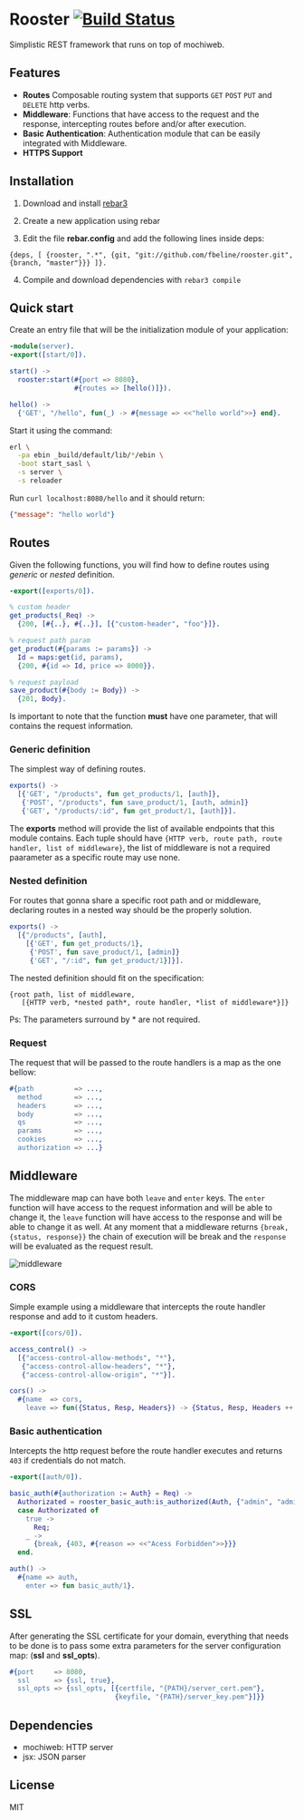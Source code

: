 # Rooster [![Build Status](https://travis-ci.org/fbeline/rooster.svg?branch=master)](https://travis-ci.org/fbeline/rooster)
Simplistic REST framework that runs on top of mochiweb.
## Features
- **Routes** Composable routing system that supports `GET` `POST` `PUT` and `DELETE` http verbs.
- **Middleware**: Functions that have access to the request and the response, intercepting routes before and/or after execution.
- **Basic Authentication**: Authentication module that can be easily integrated with Middleware.
- **HTTPS Support**

## Installation
1) Download and install [rebar3](https://www.rebar3.org/)

2) Create a new application using rebar

3) Edit the file **rebar.config** and add the following lines inside deps:

`{deps, [ {rooster, ".*", {git, "git://github.com/fbeline/rooster.git", {branch, "master"}}} ]}.`

4) Compile and download dependencies with `rebar3 compile`

## Quick start
Create an entry file that will be the initialization module of your application:

```Erlang
-module(server).
-export([start/0]).

start() ->
  rooster:start(#{port => 8080},
                #{routes => [hello()]}).

hello() ->
  {'GET', "/hello", fun(_) -> #{message => <<"hello world">>} end}.
```

Start it using the command:

```Bash
erl \
  -pa ebin _build/default/lib/*/ebin \
  -boot start_sasl \
  -s server \
  -s reloader
```

Run `curl localhost:8080/hello` and it should return:

```JSON
{"message": "hello world"}
```

## Routes
Given the following functions, you will find how to define routes using *generic* or *nested* definition.

```Erlang
-export([exports/0]).

% custom header
get_products(_Req) ->
  {200, [#{..}, #{..}], [{"custom-header", "foo"}]}.

% request path param
get_product(#{params := params}) ->
  Id = maps:get(id, params),
  {200, #{id => Id, price => 8000}}.

% request payload
save_product(#{body := Body}) ->
  {201, Body}.
```
Is important to note that the function **must** have one parameter, that will contains the request information.

### Generic definition
The simplest way of defining routes.

```Erlang
exports() ->
  [{'GET', "/products", fun get_products/1, [auth]},
   {'POST', "/products", fun save_product/1, [auth, admin]}
   {'GET', "/products/:id", fun get_product/1, [auth]}].
```

The **exports** method will provide the list of available endpoints that this module contains. Each tuple should have `{HTTP verb, route path, route handler, list of middleware}`, the list of middleware is not a required paarameter as a specific route may use none.

### Nested definition
For routes that gonna share a specific root path and or middleware, declaring routes in a nested way should be the properly solution.

```Erlang
exports() ->
  [{"/products", [auth],
    [{'GET', fun get_products/1},
     {'POST', fun save_product/1, [admin]}
     {'GET', "/:id", fun get_product/1}]}].
```
The nested definition should fit on the specification:

```
{root path, list of middleware,
   [{HTTP verb, *nested path*, route handler, *list of middleware*}]}
```
Ps: The parameters surround by * are not required.

### Request
The request that will be passed to the route handlers is a map as the one bellow:

```erlang
#{path          => ...,
  method        => ...,
  headers       => ...,
  body          => ...,
  qs            => ...,
  params        => ...,
  cookies       => ...,
  authorization => ...}
```

## Middleware

The middleware map can have both `leave` and `enter` keys. The `enter` function will have access to the request information and will be able to change it, the `leave` function will have access to the response and will be able to change it as well.
At any moment that a middleware returns `{break, {status, response}}` the chain of execution will be break and the `response` will be evaluated as the request result.

![middleware](https://user-images.githubusercontent.com/5730881/32140052-75ae38aa-bc3a-11e7-9f54-855b96390bd9.png)

### CORS
Simple example using a middleware that intercepts the route handler response and
add to it custom headers.

```Erlang
-export([cors/0]).

access_control() ->
  [{"access-control-allow-methods", "*"},
   {"access-control-allow-headers", "*"},
   {"access-control-allow-origin", "*"}].

cors() ->
  #{name  => cors,
    leave => fun({Status, Resp, Headers}) -> {Status, Resp, Headers ++ access_control()} end}.
```

### Basic authentication
Intercepts the http request before the route handler executes and returns `403` if
credentials do not match.

```erlang
-export([auth/0]).

basic_auth(#{authorization := Auth} = Req) ->
  Authorizated = rooster_basic_auth:is_authorized(Auth, {"admin", "admin"}),
  case Authorizated of
    true ->
      Req;
    _ ->
      {break, {403, #{reason => <<"Acess Forbidden">>}}}
  end.

auth() ->
  #{name => auth,
    enter => fun basic_auth/1}.
```

## SSL
After generating the SSL certificate for your domain, everything that needs to be done is to pass some extra parameters for the server configuration map: (**ssl** and **ssl_opts**).

```Erlang
#{port     => 8080,
  ssl      => {ssl, true},
  ssl_opts => {ssl_opts, [{certfile, "{PATH}/server_cert.pem"},
                          {keyfile, "{PATH}/server_key.pem"}]}}
```

## Dependencies
- mochiweb: HTTP server
- jsx: JSON parser

## License
MIT
